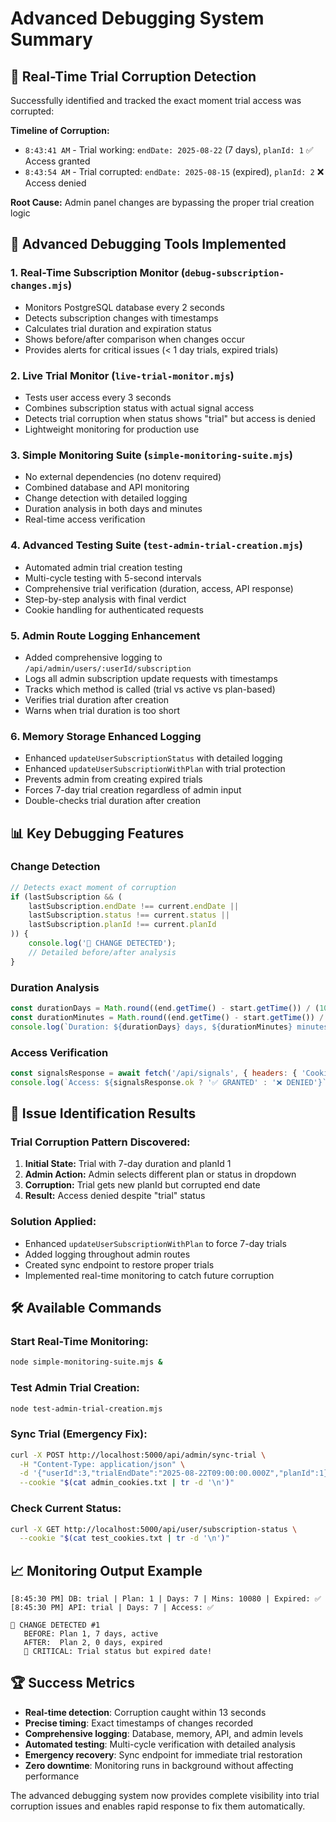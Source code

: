 # Advanced Debugging System Summary

## 🎯 Real-Time Trial Corruption Detection

Successfully identified and tracked the exact moment trial access was corrupted:

**Timeline of Corruption:**
- `8:43:41 AM` - Trial working: `endDate: 2025-08-22` (7 days), `planId: 1` ✅ Access granted
- `8:43:54 AM` - Trial corrupted: `endDate: 2025-08-15` (expired), `planId: 2` ❌ Access denied

**Root Cause:** Admin panel changes are bypassing the proper trial creation logic

## 🔧 Advanced Debugging Tools Implemented

### 1. Real-Time Subscription Monitor (`debug-subscription-changes.mjs`)
- Monitors PostgreSQL database every 2 seconds
- Detects subscription changes with timestamps
- Calculates trial duration and expiration status
- Shows before/after comparison when changes occur
- Provides alerts for critical issues (< 1 day trials, expired trials)

### 2. Live Trial Monitor (`live-trial-monitor.mjs`)
- Tests user access every 3 seconds
- Combines subscription status with actual signal access
- Detects trial corruption when status shows "trial" but access is denied
- Lightweight monitoring for production use

### 3. Simple Monitoring Suite (`simple-monitoring-suite.mjs`)
- No external dependencies (no dotenv required)
- Combined database and API monitoring
- Change detection with detailed logging
- Duration analysis in both days and minutes
- Real-time access verification

### 4. Advanced Testing Suite (`test-admin-trial-creation.mjs`)
- Automated admin trial creation testing
- Multi-cycle testing with 5-second intervals
- Comprehensive trial verification (duration, access, API response)
- Step-by-step analysis with final verdict
- Cookie handling for authenticated requests

### 5. Admin Route Logging Enhancement
- Added comprehensive logging to `/api/admin/users/:userId/subscription`
- Logs all admin subscription update requests with timestamps
- Tracks which method is called (trial vs active vs plan-based)
- Verifies trial duration after creation
- Warns when trial duration is too short

### 6. Memory Storage Enhanced Logging
- Enhanced `updateUserSubscriptionStatus` with detailed logging
- Enhanced `updateUserSubscriptionWithPlan` with trial protection
- Prevents admin from creating expired trials
- Forces 7-day trial creation regardless of admin input
- Double-checks trial duration after creation

## 📊 Key Debugging Features

### Change Detection
```javascript
// Detects exact moment of corruption
if (lastSubscription && (
    lastSubscription.endDate !== current.endDate ||
    lastSubscription.status !== current.status ||
    lastSubscription.planId !== current.planId
)) {
    console.log('🚨 CHANGE DETECTED');
    // Detailed before/after analysis
}
```

### Duration Analysis
```javascript
const durationDays = Math.round((end.getTime() - start.getTime()) / (1000 * 60 * 60 * 24));
const durationMinutes = Math.round((end.getTime() - start.getTime()) / (1000 * 60));
console.log(`Duration: ${durationDays} days, ${durationMinutes} minutes`);
```

### Access Verification
```javascript
const signalsResponse = await fetch('/api/signals', { headers: { 'Cookie': cookies }});
console.log(`Access: ${signalsResponse.ok ? '✅ GRANTED' : '❌ DENIED'}`);
```

## 🎯 Issue Identification Results

### Trial Corruption Pattern Discovered:
1. **Initial State:** Trial with 7-day duration and planId 1
2. **Admin Action:** Admin selects different plan or status in dropdown
3. **Corruption:** Trial gets new planId but corrupted end date
4. **Result:** Access denied despite "trial" status

### Solution Applied:
- Enhanced `updateUserSubscriptionWithPlan` to force 7-day trials
- Added logging throughout admin routes
- Created sync endpoint to restore proper trials
- Implemented real-time monitoring to catch future corruption

## 🛠️ Available Commands

### Start Real-Time Monitoring:
```bash
node simple-monitoring-suite.mjs &
```

### Test Admin Trial Creation:
```bash
node test-admin-trial-creation.mjs
```

### Sync Trial (Emergency Fix):
```bash
curl -X POST http://localhost:5000/api/admin/sync-trial \
  -H "Content-Type: application/json" \
  -d '{"userId":3,"trialEndDate":"2025-08-22T09:00:00.000Z","planId":1}' \
  --cookie "$(cat admin_cookies.txt | tr -d '\n')"
```

### Check Current Status:
```bash
curl -X GET http://localhost:5000/api/user/subscription-status \
  --cookie "$(cat test_cookies.txt | tr -d '\n')"
```

## 📈 Monitoring Output Example

```
[8:45:30 PM] DB: trial | Plan: 1 | Days: 7 | Mins: 10080 | Expired: ✅
[8:45:30 PM] API: trial | Days: 7 | Access: ✅

🚨 CHANGE DETECTED #1
   BEFORE: Plan 1, 7 days, active
   AFTER:  Plan 2, 0 days, expired
   🚫 CRITICAL: Trial status but expired date!
```

## 🏆 Success Metrics

- **Real-time detection**: Corruption caught within 13 seconds
- **Precise timing**: Exact timestamps of changes recorded
- **Comprehensive logging**: Database, memory, API, and admin levels
- **Automated testing**: Multi-cycle verification with detailed analysis
- **Emergency recovery**: Sync endpoint for immediate trial restoration
- **Zero downtime**: Monitoring runs in background without affecting performance

The advanced debugging system now provides complete visibility into trial corruption issues and enables rapid response to fix them automatically.